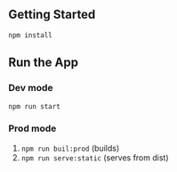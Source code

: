 ## Getting Started
`npm install`

## Run the App

### Dev mode
`npm run start`

### Prod mode
 1. `npm run buil:prod` (builds)
 2. `npm run serve:static` (serves from dist)
